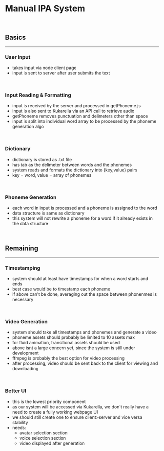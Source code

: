 # Manual IPA System
<br>

## Basics
<hr>

### User Input
- takes input via node client page
- input is sent to server after user submits the text
<br>

### Input Reading & Formatting
- input is received by the server and processed in getPhoneme.js
- input is also sent to Kukarella via an API call to retrieve audio
- getPhoneme removes punctuation and delimeters other than space
- input is split into individual word array to be processed by the phoneme generation algo
<br>

### Dictionary
- dictionary is stored as .txt file
- has tab as the delimeter between words and the phonemes
- system reads and formats the dictionary into {key,value} pairs
- key = word, value = array of phonemes
<br>

### Phoneme Generation
- each word in input is processed and a phoneme is assigned to the word
- data structure is same as dictionary
- this system will not rewrite a phoneme for a word if it already exists in the data structure
<br>

## Remaining
<hr>

### Timestamping
- system should at least have timestamps for when a word starts and ends
- best case would be to timestamp each phoneme
- if above can't be done, averaging out the space between phonenmes is necessary
<br>

### Video Generation
- system should take all timestamps and phonemes and generate a video
- phoneme assets should probably be limited to 10 assets max
- for fluid animation, transitional assets should be used
- above isnt a large concern yet, since the system is still under development
- ffmpeg is probably the best option for video processing
- after processing, video should be sent back to the client for viewing and downloading 
<br>

### Better UI
- this is the lowest priority component
- as our system will be accessed via Kukarella, we don't really have a need to create a fully working webpage UI
- we should still create one to ensure client>server and vice versa stability
- needs:
    - avatar selection section
    - voice selection section
    - video displayed after generation
